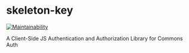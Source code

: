 # skeleton-key

[![Maintainability](https://api.codeclimate.com/v1/badges/374376e1799c1f4cf8d6/maintainability)](https://codeclimate.com/github/rocketbase-io/skeleton-key/maintainability)

A Client-Side JS Authentication and Authorization Library for Commons Auth
